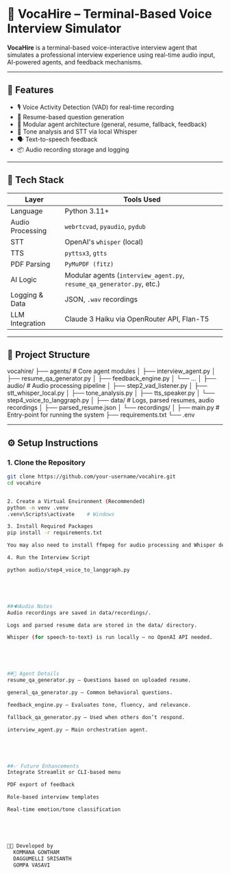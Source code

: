 # 🧠 VocaHire – Terminal-Based Voice Interview Simulator

**VocaHire** is a terminal-based voice-interactive interview agent that simulates a professional interview experience using real-time audio input, AI-powered agents, and feedback mechanisms.

---

## 🚀 Features

- 🎙️ Voice Activity Detection (VAD) for real-time recording
- 🧾 Resume-based question generation
- 🤖 Modular agent architecture (general, resume, fallback, feedback)
- 🧠 Tone analysis and STT via local Whisper
- 🗣️ Text-to-speech feedback
- 📦 Audio recording storage and logging

---

## 🧱 Tech Stack

| Layer           | Tools Used                         |
|------------------|-------------------------------------|
| Language         | Python 3.11+                        |
| Audio Processing | `webrtcvad`, `pyaudio`, `pydub`     |
| STT              | OpenAI's `whisper` (local)          |
| TTS              | `pyttsx3`, `gtts`                   |
| PDF Parsing      | `PyMuPDF (fitz)`                    |
| AI Logic         | Modular agents (`interview_agent.py`, `resume_qa_generator.py`, etc.) |
| Logging & Data   | JSON, `.wav` recordings             |
| LLM Integration  | Claude 3 Haiku via OpenRouter API, Flan-T5 |
---



## 📁 Project Structure

vocahire/
├── agents/ # Core agent modules
│ ├── interview_agent.py
│ ├── resume_qa_generator.py
│ ├── feedback_engine.py
│ └── ...
│
├── audio/ # Audio processing pipeline
│ ├── step2_vad_listener.py
│ ├── stt_whisper_local.py
│ ├── tone_analysis.py
│ ├── tts_speaker.py
│ └── step4_voice_to_langgraph.py
│
├── data/ # Logs, parsed resumes, audio recordings
│ ├── parsed_resume.json
│ └── recordings/
│
├── main.py # Entry-point for running the system
├── requirements.txt
└── .env



---

## ⚙️ Setup Instructions

### 1. Clone the Repository

```bash
git clone https://github.com/your-username/vocahire.git
cd vocahire


2. Create a Virtual Environment (Recommended)
python -m venv .venv
.venv\Scripts\activate    # Windows

3. Install Required Packages
pip install -r requirements.txt

You may also need to install ffmpeg for audio processing and Whisper dependencies.

4. Run the Interview Script

python audio/step4_voice_to_langgraph.py





##🔊Audio Notes 
Audio recordings are saved in data/recordings/.

Logs and parsed resume data are stored in the data/ directory.

Whisper (for speech-to-text) is run locally — no OpenAI API needed.





##🧠 Agent Details
resume_qa_generator.py – Questions based on uploaded resume.

general_qa_generator.py – Common behavioral questions.

feedback_engine.py – Evaluates tone, fluency, and relevance.

fallback_qa_generator.py – Used when others don’t respond.

interview_agent.py – Main orchestration agent.





##✅ Future Enhancements
Integrate Streamlit or CLI-based menu

PDF export of feedback

Role-based interview templates

Real-time emotion/tone classification





👨‍💻 Developed by
  KOMMANA GOWTHAM 
  DAGGUMELLI SRISANTH 
  GOMPA VASAVI
